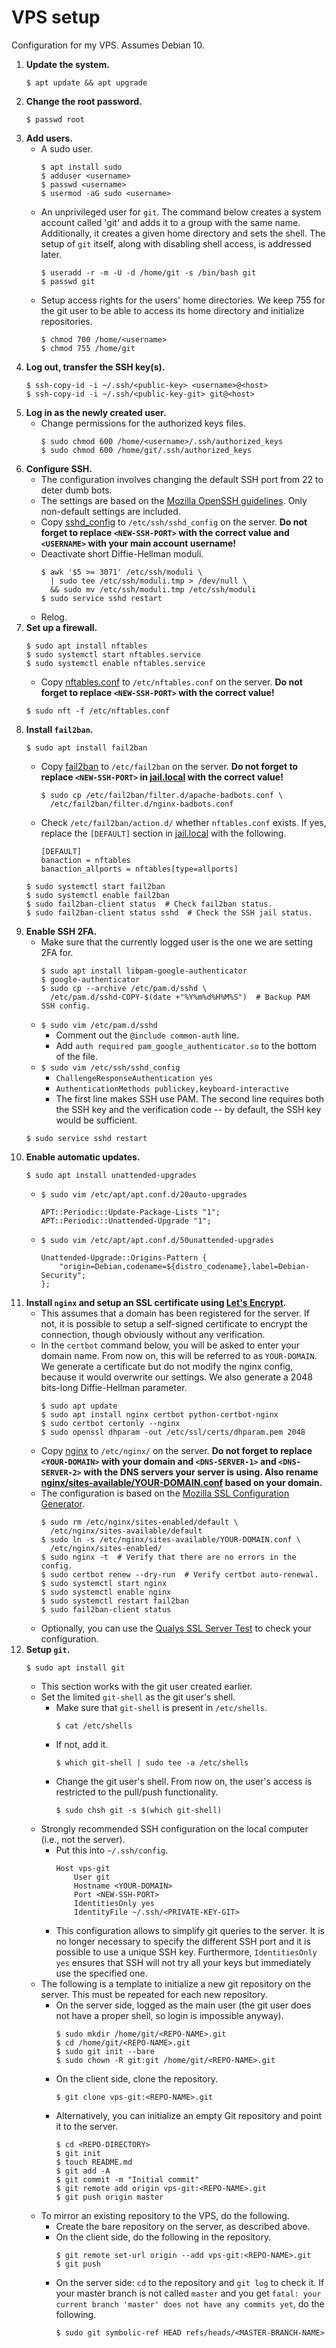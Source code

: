# VPS setup

Configuration for my VPS. Assumes Debian 10.

1. **Update the system.**
    ```
    $ apt update && apt upgrade
    ```
2. **Change the root password.**
    ```
    $ passwd root
    ```
3. **Add users.**
    * A sudo user.
      ```
      $ apt install sudo
      $ adduser <username>
      $ passwd <username>
      $ usermod -aG sudo <username>
      ```
    * An unprivileged user for `git`. The command below creates a system
      account called 'git' and adds it to a group with the same name.
      Additionally, it creates a given home directory and sets the shell. The
      setup of `git` itself, along with disabling shell access, is addressed
      later.
      ```
      $ useradd -r -m -U -d /home/git -s /bin/bash git
      $ passwd git
      ```
    * Setup access rights for the users' home directories. We keep 755 for the
      git user to be able to access its home directory and initialize
      repositories.
      ```
      $ chmod 700 /home/<username>
      $ chmod 755 /home/git
      ```
4. **Log out, transfer the SSH key(s).**
    ```
    $ ssh-copy-id -i ~/.ssh/<public-key> <username>@<host>
    $ ssh-copy-id -i ~/.ssh/<public-key-git> git@<host>
    ```
5. **Log in as the newly created user.**
    * Change permissions for the authorized keys files.
      ```
      $ sudo chmod 600 /home/<username>/.ssh/authorized_keys
      $ sudo chmod 600 /home/git/.ssh/authorized_keys
      ```
6. **Configure SSH.**
    * The configuration involves changing the default SSH port from 22 to deter
      dumb bots.
    * The settings are based on the [Mozilla OpenSSH
      guidelines](https://infosec.mozilla.org/guidelines/openssh). Only
      non-default settings are included.
    * Copy [sshd_config](sshd_config) to `/etc/ssh/sshd_config` on the server.
      **Do not forget to replace `<NEW-SSH-PORT>` with the correct value and
      `<USERNAME>` with your main account username!**
    * Deactivate short Diffie-Hellman moduli.
      ```
      $ awk '$5 >= 3071' /etc/ssh/moduli \
        | sudo tee /etc/ssh/moduli.tmp > /dev/null \
        && sudo mv /etc/ssh/moduli.tmp /etc/ssh/moduli
      $ sudo service sshd restart
      ```
    * Relog.
7. **Set up a firewall.**
    ```
    $ sudo apt install nftables
    $ sudo systemctl start nftables.service
    $ sudo systemctl enable nftables.service
    ```
    * Copy [nftables.conf](nftables.conf) to `/etc/nftables.conf` on the
      server. **Do not forget to replace `<NEW-SSH-PORT>` with the correct
      value!**
    ```
    $ sudo nft -f /etc/nftables.conf
    ```
8. **Install `fail2ban`.**
    ```
    $ sudo apt install fail2ban
    ```
    * Copy [fail2ban](fail2ban) to `/etc/fail2ban` on the server. **Do not
      forget to replace `<NEW-SSH-PORT>` in [jail.local](fail2ban/jail.local)
      with the correct value!**
      ```
      $ sudo cp /etc/fail2ban/filter.d/apache-badbots.conf \
        /etc/fail2ban/filter.d/nginx-badbots.conf
      ```
    * Check `/etc/fail2ban/action.d/` whether `nftables.conf` exists. If yes,
      replace the `[DEFAULT]` section in [jail.local](fail2ban/jail.local) with
      the following.
      ```
      [DEFAULT]
      banaction = nftables
      banaction_allports = nftables[type=allports]
      ```
    ```
    $ sudo systemctl start fail2ban
    $ sudo systemctl enable fail2ban
    $ sudo fail2ban-client status  # Check fail2ban status.
    $ sudo fail2ban-client status sshd  # Check the SSH jail status.
    ```
9. **Enable SSH 2FA.**
    * Make sure that the currently logged user is the one we are setting 2FA
      for.
      ```
      $ sudo apt install libpam-google-authenticator
      $ google-authenticator
      $ sudo cp --archive /etc/pam.d/sshd \
        /etc/pam.d/sshd-COPY-$(date +"%Y%m%d%H%M%S")  # Backup PAM SSH config.
      ```
    * `$ sudo vim /etc/pam.d/sshd`
        * Comment out the `@include common-auth` line.
        * Add `auth required pam_google_authenticator.so` to the bottom of the
          file.
    * `$ sudo vim /etc/ssh/sshd_config`
        * `ChallengeResponseAuthentication yes`
        * `AuthenticationMethods publickey,keyboard-interactive`
        * The first line makes SSH use PAM. The second line requires both the
          SSH key and the verification code -- by default, the SSH key would be
          sufficient.
    ```
    $ sudo service sshd restart
    ```
10. **Enable automatic updates.**
    ```
    $ sudo apt install unattended-upgrades
    ```
    * `$ sudo vim /etc/apt/apt.conf.d/20auto-upgrades`
      ```
      APT::Periodic::Update-Package-Lists "1";
      APT::Periodic::Unattended-Upgrade "1";
      ```
    * `$ sudo vim /etc/apt/apt.conf.d/50unattended-upgrades`
      ```
      Unattended-Upgrade::Origins-Pattern {
          "origin=Debian,codename=${distro_codename},label=Debian-Security";
      };
      ```
11. **Install `nginx` and setup an SSL certificate using [Let's
Encrypt](https://letsencrypt.org/).**
    * This assumes that a domain has been registered for the server. If not, it
      is possible to setup a self-signed certificate to encrypt the connection,
      though obviously without any verification.
    * In the `certbot` command below, you will be asked to enter your domain
      name. From now on, this will be referred to as `YOUR-DOMAIN`. We generate
      a certificate but do not modify the nginx config, because it would
      overwrite our settings. We also generate a 2048 bits-long Diffie-Hellman
      parameter.
      ```
      $ sudo apt update
      $ sudo apt install nginx certbot python-certbot-nginx
      $ sudo certbot certonly --nginx
      $ sudo openssl dhparam -out /etc/ssl/certs/dhparam.pem 2048
      ```
    * Copy [nginx](nginx) to `/etc/nginx/` on the server. **Do not forget to
      replace `<YOUR-DOMAIN>` with your domain and `<DNS-SERVER-1>` and
      `<DNS-SERVER-2>` with the DNS servers your server is using. Also rename
      [nginx/sites-available/YOUR-DOMAIN.conf](nginx/sites-available/YOUR-DOMAIN.conf)
      based on your domain.**
    * The configuration is based on the [Mozilla SSL Configuration
      Generator](https://ssl-config.mozilla.org/).
      ```
      $ sudo rm /etc/nginx/sites-enabled/default \
        /etc/nginx/sites-available/default
      $ sudo ln -s /etc/nginx/sites-available/YOUR-DOMAIN.conf \
        /etc/nginx/sites-enabled/
      $ sudo nginx -t  # Verify that there are no errors in the config.
      $ sudo certbot renew --dry-run  # Verify certbot auto-renewal.
      $ sudo systemctl start nginx
      $ sudo systemctl enable nginx
      $ sudo systemctl restart fail2ban
      $ sudo fail2ban-client status
      ```
    * Optionally, you can use the [Qualys SSL Server
      Test](https://www.ssllabs.com/ssltest/) to check your configuration.
12. **Setup `git`.**
    ```
    $ sudo apt install git
    ```
    * This section works with the git user created earlier.
    * Set the limited `git-shell` as the git user's shell.
        * Make sure that `git-shell` is present in `/etc/shells`.
          ```
          $ cat /etc/shells
          ```
        * If not, add it.
          ```
          $ which git-shell | sudo tee -a /etc/shells
          ```
        * Change the git user's shell. From now on, the user's access is
          restricted to the pull/push functionality.
          ```
          $ sudo chsh git -s $(which git-shell)
          ```
    * Strongly recommended SSH configuration on the local computer (i.e., not
      the server).
        * Put this into `~/.ssh/config`.
          ```
          Host vps-git
              User git
              Hostname <YOUR-DOMAIN>
              Port <NEW-SSH-PORT>
              IdentitiesOnly yes
              IdentityFile ~/.ssh/<PRIVATE-KEY-GIT>
          ```
        * This configuration allows to simplify git queries to the server. It
          is no longer necessary to specify the different SSH port and it is
          possible to use a unique SSH key. Furthermore, `IdentitiesOnly yes`
          ensures that SSH will not try all your keys but immediately use the
          specified one.
    * The following is a template to initialize a new git repository on the
      server. This must be repeated for each new repository.
        * On the server side, logged as the main user (the git user does not
          have a proper shell, so login is impossible anyway).
          ```
          $ sudo mkdir /home/git/<REPO-NAME>.git
          $ cd /home/git/<REPO-NAME>.git
          $ sudo git init --bare
          $ sudo chown -R git:git /home/git/<REPO-NAME>.git
          ```
        * On the client side, clone the repository.
          ```
          $ git clone vps-git:<REPO-NAME>.git
          ```
        * Alternatively, you can initialize an empty Git repository and point
          it to the server.
          ```
          $ cd <REPO-DIRECTORY>
          $ git init
          $ touch README.md
          $ git add -A
          $ git commit -m "Initial commit"
          $ git remote add origin vps-git:<REPO-NAME>.git
          $ git push origin master
          ```
    * To mirror an existing repository to the VPS, do the following.
        * Create the bare repository on the server, as described above.
        * On the client side, do the following in the repository.
          ```
          $ git remote set-url origin --add vps-git:<REPO-NAME>.git
          $ git push
          ```
        * On the server side: `cd` to the repository and `git log` to check it. If
          your master branch is not called `master` and you get `fatal: your
          current branch 'master' does not have any commits yet`, do the
          following.
          ```
          $ sudo git symbolic-ref HEAD refs/heads/<MASTER-BRANCH-NAME>
          ```
